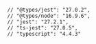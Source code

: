     // "@types/jest": "27.0.2",
    // "@types/node": "16.9.6",
    // "jest": "27.2.1",
    // "ts-jest": "27.0.5",
    // "typescript": "4.4.3"
